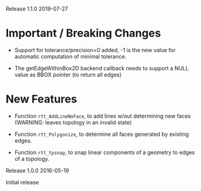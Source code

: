 Release 1.1.0
2019-07-27

 # Important / Breaking Changes

 - Support for tolerance/precision=0 added, -1 is the new value
   for automatic computation of minimal tolerance.

 - The getEdgeWithinBox2D backend callback needs to support a NULL
   value as BBOX pointer (to return all edges)

 # New Features

 - Function `rtt_AddLineNoFace`, to add lines w/out determining new
   faces (WARNING: leaves topology in an invalid state)

 - Function `rtt_Polygonize`, to determine all faces generated by
   existing edges.

 - Function `rtt_tpsnap`, to snap linear components of a geometry
   to edges of a topology.

Release 1.0.0
2016-05-19

  Initial release
